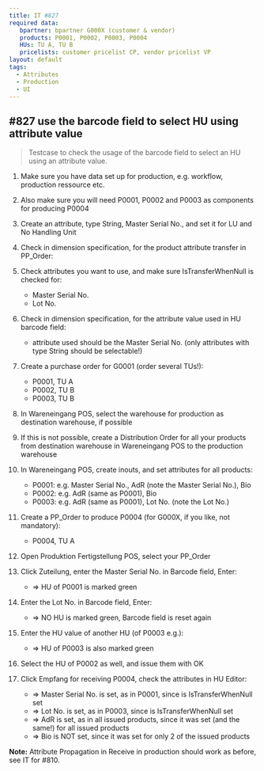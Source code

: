 ```yaml
---
title: IT #827
required data:
   bpartner: bpartner G000X (customer & vendor)
   products: P0001, P0002, P0003, P0004
   HUs: TU A, TU B
   pricelists: customer pricelist CP, vendor pricelist VP   
layout: default
tags:
  - Attributes
  - Production
  - UI
---
```

## #827 use the barcode field to select HU using attribute value

> Testcase to check the usage of the barcode field to select an HU using an attribute value.


1. Make sure you have data set up for production, e.g. workflow, production ressource etc.

1. Also make sure you will need P0001, P0002 and P0003 as components for producing P0004

1. Create an attribute, type String, Master Serial No., and set it for LU and No Handling Unit

1. Check in dimension specification, for the product attribute transfer in PP_Order:

1. Check attributes you want to use, and make sure IsTransferWhenNull is checked for:
	* Master Serial No.
	* Lot No.

1. Check in dimension specification, for the attribute value used in HU barcode field:
	* attribute used should be the Master Serial No. (only attributes with type String should be selectable!)

1. Create a purchase order for G0001 (order several TUs!):
	* P0001, TU A
	* P0002, TU B
	* P0003, TU B
	
1. In Wareneingang POS, select the warehouse for production as destination warehouse, if possible

1. If this is not possible, create a Distribution Order for all your products from destination warehouse in Wareneingang POS to the production warehouse

1. In Wareneingang POS, create inouts, and set attributes for all products:
	* P0001: e.g. Master Serial No., AdR (note the Master Serial No.), Bio
	* P0002: e.g. AdR (same as P0001), Bio
	* P0003: e.g. AdR (same as P0001), Lot No. (note the Lot No.)
	
1. Create a PP_Order to produce P0004 (for G000X, if you like, not mandatory):
	* P0004, TU A
	
1. Open Produktion Fertigstellung POS, select your PP_Order

1. Click Zuteilung, enter the Master Serial No. in Barcode field, Enter:
	* => HU of P0001 is marked green
	
1. Enter the Lot No. in Barcode field, Enter:
	* => NO HU is marked green, Barcode field is reset again

1. Enter the HU value of another HU (of P0003 e.g.):
	* => HU of P0003 is also marked green
	
1. Select the HU of P0002 as well, and issue them with OK

1. Click Empfang for receiving P0004, check the attributes in HU Editor:
	* => Master Serial No. is set, as in P0001, since is IsTransferWhenNull set 
	* => Lot No. is set, as in P0003, since is IsTransferWhenNull set 
	* => AdR is set, as in all issued products, since it was set (and the same!) for all issued products 
	* => Bio is NOT set, since it was set for only 2 of the issued products
	


**Note:** Attribute Propagation in Receive in production should work as before, see IT for #810.
	

	

